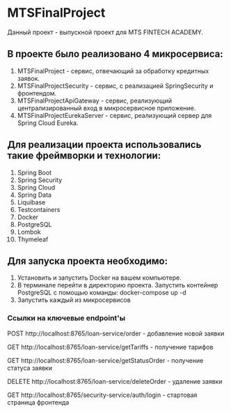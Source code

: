 # MTSFinalProject

Данный проект - выпускной проект для MTS FINTECH ACADEMY.

## В проекте было реализовано 4 микросервиса:
1. MTSFinalProject - сервис, отвечающий за обработку кредитных заявок.
2. MTSFinalProjectSecurity - сервис, с реализацией SpringSecurity и фронтендом. 
3. MTSFinalProjectApiGateway - сервис, реализующий централизированный вход в микросервисное приложение.
4. MTSFinalProjectEurekaServer - сервис, реализующий сервер для Spring Cloud Eureka.

## Для реализации проекта использовались такие фреймворки и технологии:
1. Spring Boot
2. Spring Security
3. Spring Cloud
4. Spring Data 
5. Liquibase
6. Testcontainers
7. Docker
8. PostgreSQL
9. Lombok
10. Thymeleaf


## Для запуска проекта необходимо:
1. Установить и запустить Docker на вашем компьютере.
2. В терминале перейти в директорию проекта. Запустить контейнер PostgreSQL с помощью команды: docker-compose up -d
3. Запустить каждый из микросервисов

### Ссылки на ключевые endpoint'ы
POST   http://localhost:8765/loan-service/order - добавление новой заявки  

GET    http://localhost:8765/loan-service/getTariffs - получение тарифов  

GET    http://localhost:8765/loan-service/getStatusOrder - получение статуса заявки  

DELETE http://localhost:8765/loan-service/deleteOrder - удаление заявки

GET http://localhost:8765/security-service/auth/login - стартовая страница фронтенда

